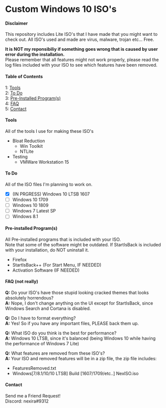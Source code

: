 # Custom Windows 10 ISO's

#### Disclaimer
This repository includes Lite ISO's that I have made that you might want to check out. All ISO's used and made are virus, malware, trojan etc... Free. <br />

**It is NOT my reponsibiliy if something goes wrong that is caused by user error during the installation.** <br />
Please remember that all features might not work properly, please read the log files included with your ISO to see which features have been removed.

#### Table of Contents
1: [Tools](https://github.com/Nex-ISO/lite-iso#tools) <br />
2: [To Do](https://github.com/Nex-ISO/lite-iso#iso-tasklist) <br />
3: [Pre-Installed Program(s)](https://github.com/Nex-ISO/lite-iso#preinstalled-programs) <br />
4: [FAQ](https://github.com/Nex-ISO/lite-iso/blob/master/README.md#faq-not-really) <br />
5: [Contact](https://github.com/Nex-ISO/lite-iso/blob/master/README.md#contact) <br />

#### Tools
All of the tools I use for making these ISO's

- Bloat Reduction
  * Win Toolkit
  * NTLite 
- Testing
  * VMWare Workstation 15

#### To Do
All of the ISO files I'm planning to work on.

- [x] (IN PRGRESS) Windows 10 LTSB 1607
- [ ] Windows 10 1709
- [ ] Windows 10 1809
- [ ] Windows 7 Latest SP
- [ ] Windows 8.1

#### Pre-installed Program(s)
All Pre-installed programs that is included with your ISO. <br />
Note that some of the software might be outdated. If StartIsBack is included with your installation, do NOT uninstall it.
* Firefox
* StartIsBack++ (For Start Menu, IF NEEDED)
* Activation Software (IF NEEDED)

#### FAQ (not really)
**Q:** Do your ISO's have those stupid looking cracked themes that looks absolutely horrendous? <br />
**A:** Nope, I don't change anything on the UI except for StartIsBack, since Windows Search and Cortana is disabled.

**Q:** Do I have to format everything? <br />
**A:** Yes! So if you have any important files, PLEASE back them up.

**Q:** What ISO do you think is the best for performance? <br />
**A:** Windows 10 LTSB, since it's balanced (being Windows 10 while having the performance of Windows 7 Lite)

**Q:** What features are removed from these ISO's? <br />
**A:** Your ISO and removed features will be in a zip file, the zip file includes: <br />
* FeaturesRemoved.txt <br />
* Windows[7/8.1/10/10 LTSB] Build [1607/1709/etc..] NexISO.iso

#### Contact
Send me a Friend Request! <br />
Discord: nexira#9312

